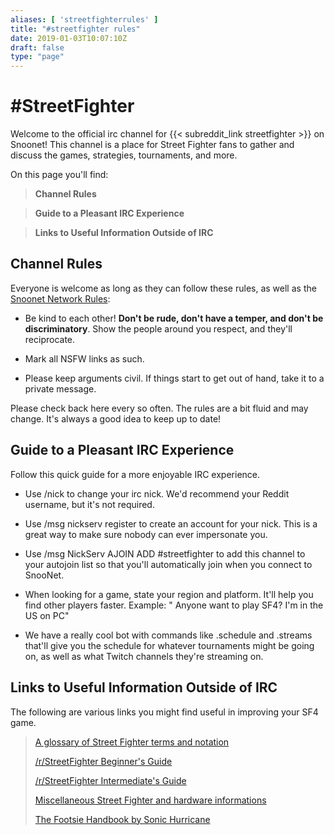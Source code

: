```yaml
---
aliases: [ 'streetfighterrules' ]
title: "#streetfighter rules"
date: 2019-01-03T10:07:10Z
draft: false
type: "page"
---
```


# #StreetFighter

Welcome to  the official irc channel for {{< subreddit_link streetfighter >}} on Snoonet! This channel is a place for Street Fighter fans to gather and discuss the games, strategies, tournaments, and more.

On this page you'll find:
>**Channel Rules**

>**Guide to a Pleasant IRC Experience**

>**Links to Useful Information Outside of IRC**

## Channel Rules

Everyone is welcome as long as they can follow these rules, as well as the [Snoonet Network Rules](/rules):

- Be kind to each other! **Don't be rude, don't have a temper, and don't be discriminatory**. Show the people around you respect, and they'll reciprocate.

- Mark all NSFW links as such.

- Please keep arguments civil. If things start to get out of hand, take it to a private message.

Please check back here every so often. The rules are a bit fluid and may change. It's always a good idea to keep up to date!

## Guide to a Pleasant IRC Experience

Follow this quick guide for a more enjoyable IRC experience.

- Use /nick <name> to change your irc nick. We'd recommend your Reddit username, but it's not required.

- Use /msg nickserv register <name> <password> to create an account for your nick. This is a great way to make sure nobody can ever impersonate you.

- Use /msg NickServ AJOIN ADD #streetfighter to add this channel to your autojoin list so that you'll automatically join when you connect to SnooNet.

- When looking for a game, state your region and platform. It'll help you find other players faster. Example: "<AceDrgn> Anyone want to play SF4? I'm in the US on PC"

- We have a really cool bot with commands like .schedule and .streams that'll give you the schedule for whatever tournaments might be going on, as well as what Twitch channels they're streaming on.

## Links to Useful Information Outside of IRC

The following are various links you might find useful in improving your SF4 game.

>[A glossary of Street Fighter terms and notation](http://www.reddit.com/r/streetfighter/wiki/iv/glossary)
>
>[/r/StreetFighter Beginner's Guide](http://www.reddit.com/r/streetfighter/wiki/iv/new_player_guide)
>
>[/r/StreetFighter Intermediate's Guide](http://www.reddit.com/r/streetfighter/wiki/iv/mid_player_guide)
>
>[Miscellaneous Street Fighter and hardware informations](http://www.reddit.com/r/streetfighter/wiki/iv/misc)
>
>[The Footsie Handbook by Sonic Hurricane](http://sonichurricane.com/?page_id=1702)
